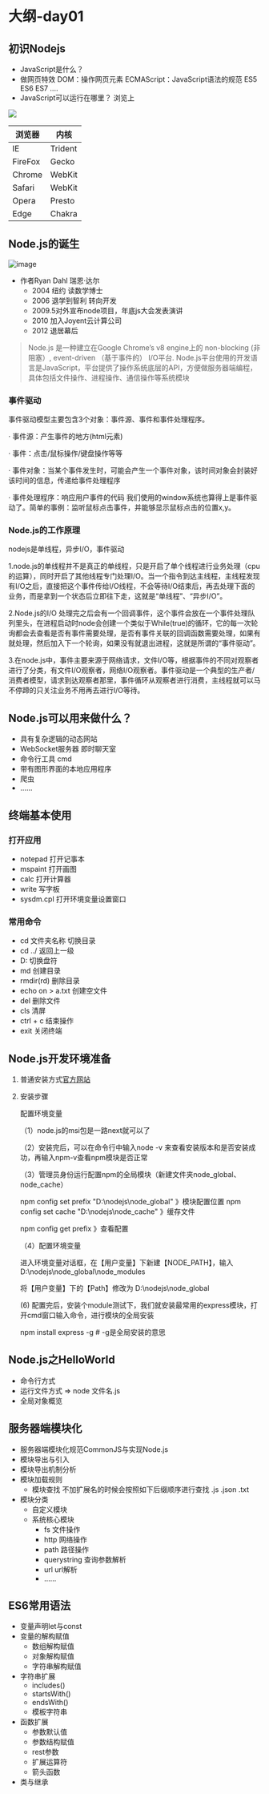 # 大纲-day01
## 初识Nodejs
- JavaScript是什么？ 
- 做网页特效 DOM：操作网页元素  ECMAScript：JavaScript语法的规范 ES5 ES6 ES7 ....
- JavaScript可以运行在哪里？ 浏览上

![](img/1.png)

浏览器 | 内核    
-------|---------
IE     | Trident 
FireFox| Gecko   
Chrome | WebKit  
Safari | WebKit  
Opera  | Presto  
Edge   | Chakra  

## Node.js的诞生
![image](img/2.png)

- 作者Ryan Dahl 瑞恩·达尔
    + 2004 纽约 读数学博士 
    + 2006 退学到智利 转向开发 
    + 2009.5对外宣布node项目，年底js大会发表演讲 
    + 2010 加入Joyent云计算公司 
    + 2012 退居幕后

> Node.js 是一种建立在Google Chrome’s v8 engine上的 non-blocking (非阻塞）, event-driven （基于事件的） I/O平台. 
Node.js平台使用的开发语言是JavaScript，平台提供了操作系统底层的API，方便做服务器端编程，具体包括文件操作、进程操作、通信操作等系统模块

### 事件驱动

事件驱动模型主要包含3个对象：事件源、事件和事件处理程序。

· 事件源：产生事件的地方(html元素)

· 事件：点击/鼠标操作/键盘操作等等

· 事件对象：当某个事件发生时，可能会产生一个事件对象，该时间对象会封装好该时间的信息，传递给事件处理程序

· 事件处理程序：响应用户事件的代码 
我们使用的window系统也算得上是事件驱动了。简单的事例：监听鼠标点击事件，并能够显示鼠标点击的位置x,y。

### Node.js的工作原理

nodejs是单线程，异步I/O，事件驱动

1.node.js的单线程并不是真正的单线程，只是开启了单个线程进行业务处理（cpu的运算），同时开启了其他线程专门处理I/O。当一个指令到达主线程，主线程发现有I/O之后，直接把这个事件传给I/O线程，不会等待I/O结束后，再去处理下面的业务，而是拿到一个状态后立即往下走，这就是“单线程”、“异步I/O”。  

2.Node.js的I/O 处理完之后会有一个回调事件，这个事件会放在一个事件处理队列里头，在进程启动时node会创建一个类似于While(true)的循环，它的每一次轮询都会去查看是否有事件需要处理，是否有事件关联的回调函数需要处理，如果有就处理，然后加入下一个轮询，如果没有就退出进程，这就是所谓的“事件驱动”。

3.在node.js中，事件主要来源于网络请求，文件I/O等，根据事件的不同对观察者进行了分类，有文件I/O观察者，网络I/O观察者。事件驱动是一个典型的生产者/消费者模型，请求到达观察者那里，事件循环从观察者进行消费，主线程就可以马不停蹄的只关注业务不用再去进行I/O等待。

## Node.js可以用来做什么？

- 具有复杂逻辑的动态网站 
- WebSocket服务器 即时聊天室
- 命令行工具 cmd
- 带有图形界面的本地应用程序 
- 爬虫
- ......

## 终端基本使用

### 打开应用

- notepad 打开记事本
- mspaint 打开画图
- calc 打开计算器
- write 写字板
- sysdm.cpl 打开环境变量设置窗口

### 常用命令
- cd 文件夹名称 切换目录
- cd ../ 返回上一级
- D: 切换盘符
- md 创建目录
- rmdir(rd) 删除目录
- echo on > a.txt 创建空文件
- del 删除文件
- cls 清屏
- ctrl + c 结束操作
- exit 关闭终端

## Node.js开发环境准备

1. 普通安装方式[官方网站](https://nodejs.org/zh-cn/)

2. 安装步骤
   
    配置环境变量
    
    （1）node.js的msi包是一路next就可以了
    
    （2）安装完后，可以在命令行中输入node -v 来查看安装版本和是否安装成功，再输入npm-v查看npm模块是否正常
    
    （3）管理员身份运行配置npm的全局模块（新建文件夹node_global、node_cache）
    
      npm config set prefix "D:\nodejs\node_global"  》模块配置位置
      npm config set cache "D:\nodejs\node_cache"   》缓存文件
    
      npm config get prefix 》查看配置
    
    （4）配置环境变量
    
    进入环境变量对话框，在【用户变量】下新建【NODE_PATH】，输入D:\nodejs\node_global\node_modules
    
    将【用户变量】下的【Path】修改为 D:\nodejs\node_global
    
    (6) 配置完后，安装个module测试下，我们就安装最常用的express模块，打开cmd窗口输入命令，进行模块的全局安装
    
    npm install express -g      # -g是全局安装的意思
## Node.js之HelloWorld
- 命令行方式 
- 运行文件方式  => node 文件名.js
- 全局对象概览

## 服务器端模块化

- 服务器端模块化规范CommonJS与实现Node.js
- 模块导出与引入
- 模块导出机制分析
- 模块加载规则
    + 模块查找 不加扩展名的时候会按照如下后缀顺序进行查找 .js .json .txt
- 模块分类
    + 自定义模块
    + 系统核心模块
        * fs 文件操作
        * http 网络操作
        * path 路径操作
        * querystring 查询参数解析
        * url url解析
        * ......

## ES6常用语法
- 变量声明let与const
- 变量的解构赋值
    + 数组解构赋值
    + 对象解构赋值
    + 字符串解构赋值
- 字符串扩展
    + includes()
    + startsWith()
    + endsWith()
    + 模板字符串
- 函数扩展
    + 参数默认值
    + 参数结构赋值
    + rest参数
    + 扩展运算符
    + 箭头函数
- 类与继承